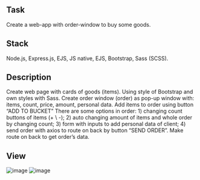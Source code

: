 ## Task
Create a web-app with order-window to buy some goods.

## Stack
Node.js, Express.js, EJS, JS native, EJS, Bootstrap, Sass (SCSS).

## Description
 Create web page with cards of goods (items). Using style of Bootstrap and own styles with Sass.
 Create order window (order) as pop-up window with: items, count, price, amount, personal data.
 Add items to order using button “ADD TO BUCKET”
 There are some options in order:
    1) changing count buttons of items (+ \ -);
    2) auto changing amount of items and whole order by changing count;
    3) form with inputs to add personal data of client;
    4) send order with axios to route on back by button “SEND ORDER”.
 Make route on back to get order’s data.

## View
![image](https://user-images.githubusercontent.com/46706194/146979811-4947fb52-f994-41a8-9185-0e9270e5970a.png)
![image](https://user-images.githubusercontent.com/46706194/146979819-9cdd89d0-a778-4a78-b3c4-f432c282b96e.png)
